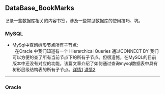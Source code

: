 ## DataBase_BookMarks<br>
记录一些数据库相关的内容书签，涉及一些常见数据库的使用技巧、坑。<br>

### MySQL
  * MySql中查询树形节点所有子节点:<br>
    在Oracle 中我们知道有一个 Hierarchical Queries 通过CONNECT BY 我们可以方便的查了所有当前节点下的所有子节点。但很遗憾，在MySQL的目前版本中还没有对应的功能。该篇文章介绍了如何通过查询mysql数据表中具有树形层级结构表的所有子节点。[详情1](http://blog.csdn.net/ACMAIN_CHM/article/details/4142971) [详情2](http://www.jb51.net/article/87318.htm) <br>
    
---
### Oracle
